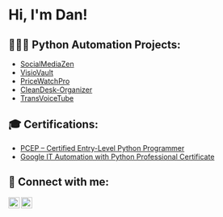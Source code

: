 <h1>Hi, I'm Dan! <br/><a href="https://github.com/Dan3091"></a>

<h2>👨🏻‍💻 Python Automation Projects:</h2>

- [SocialMediaZen](https://github.com/Dan3091/SocialMediaZen)
- [VisioVault](https://github.com/Dan3091/VisioVault)
- [PriceWatchPro](https://github.com/Dan3091/PriceWatchPro)
- [CleanDesk-Organizer](https://github.com/Dan3091/CleanDesk-Organizer)
- [TransVoiceTube](https://github.com/Dan3091/TransVoiceTube)
  
<h2>🎓 Certifications:</h2>

- [PCEP – Certified Entry-Level Python Programmer](https://verify.openedg.org/?id=7Hdi.1inv.1QYu)
- [Google IT Automation with Python Professional Certificate](https://coursera.org/verify/professional-cert/4TNF62HE77UL)


<h2> 🤳 Connect with me:</h2>

[<img align="left" alt="JoshMadakor | Twitter" width="22px" src="https://cdn.jsdelivr.net/npm/simple-icons@v3/icons/facebook.svg" />][facebook]
[<img align="left" alt="JoshMadakor | LinkedIn" width="22px" src="https://cdn.jsdelivr.net/npm/simple-icons@v3/icons/linkedin.svg" />][linkedin]


[facebook]: https://www.facebook.com/daniel.spynu/
[linkedin]: https://www.linkedin.com/in/dan-spynu-29b0a12b2/


<!--
**Dan3091/Dan3091** is a ✨ _special_ ✨ repository because its `README.md` (this file) appears on your GitHub profile.

Here are some ideas to get you started:

- 🔭 I’m currently working on ...
- 🌱 I’m currently learning ...
- 👯 I’m looking to collaborate on ...
- 🤔 I’m looking for help with ...
- 💬 Ask me about ...
- 📫 How to reach me: ...
- 😄 Pronouns: ...
- ⚡ Fun fact: ...
-->
